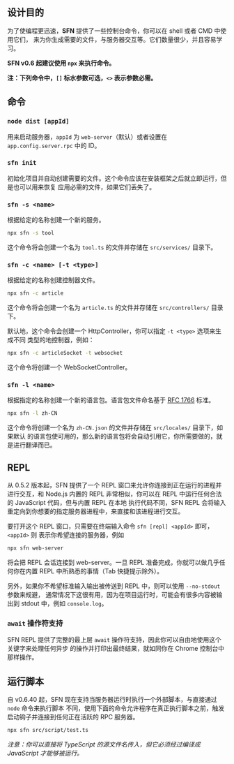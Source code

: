 <!-- title: 命令行和解释器; order: 16 -->
## 设计目的

为了使编程更迅速，**SFN** 提供了一些控制台命令，你可以在 shell 或者 CMD 中使用它们，
来为你生成需要的文件，与服务器交互等。它们数量很少，并且容易学习。

**SFN v0.6 起建议使用 `npx` 来执行命令。**

**注：下列命令中，`[]` 标水参数可选，`<>` 表示参数必需。**

## 命令

### `node dist [appId]`

用来启动服务器，`appId` 为 `web-server`（默认）或者设置在 `app.config.server.rpc`
中的 ID。

### `sfn init`

初始化项目并自动创建需要的文件。这个命令应该在安装框架之后就立即运行，但是也可以用来恢复
应用必需的文件，如果它们丢失了。

### `sfn -s <name>`

根据给定的名称创建一个新的服务。

```sh
npx sfn -s tool
```

这个命令将会创建一个名为 `tool.ts` 的文件并存储在 `src/services/` 目录下。


### `sfn -c <name> [-t <type>]`

根据给定的名称创建控制器文件。

```sh
npx sfn -c article
```

这个命令将会创建一个名为 `article.ts` 的文件并存储在 `src/controllers/` 目录下。

默认地，这个命令会创建一个 HttpController，你可以指定 `-t <type>` 选项来生成不同
类型的地控制器，例如：

```sh
npx sfn -c articleSocket -t websocket
```

这个命令将创建一个 WebSocketController。

### `sfn -l <name>`

根据指定的名称创建一个新的语言包。语言包文件命名基于
[RFC 1766](https://www.ietf.org/rfc/rfc1766.txt) 标准。

```sh
npx sfn -l zh-CN
```

这个命令将创建一个名为 `zh-CN.json` 的文件并存储在 `src/locales/` 目录下，如果默认
的语言包使可用的，那么新的语言包将会自动引用它，你所需要做的，就是进行翻译而已。

## REPL

从 0.5.2 版本起，SFN 提供了一个 REPL 窗口来允许你连接到正在运行的进程并进行交互，和 Node.js
内置的 REPL 非常相似，你可以在 REPL 中运行任何合法的 JavaScript 代码，但与内置 REPL 在本地
执行代码不同，SFN REPL 会将输入重定向到你想要的指定服务器进程中，来直接和该进程进行交互。

要打开这个 REPL 窗口，只需要在终端输入命令 `sfn [repl] <appId>` 即可，`<appId>` 则
表示你希望连接的服务器，例如

```sh
npx sfn web-server
```

将会把 REPL 会话连接到 web-server。一旦 REPL 准备完成，你就可以做几乎任何你在内置 REPL
中所熟悉的事情（Tab 快捷提示除外）。

另外，如果你不希望标准输入输出被传送到 REPL 中，则可以使用 `--no-stdout` 参数来规避，
通常情况下这很有用，因为在项目运行时，可能会有很多内容被输出到 stdout 中，例如 `console.log`。

### `await` 操作符支持

SFN REPL 提供了完整的最上层 `await` 操作符支持，因此你可以自由地使用这个关键字来处理任何异步
的操作并打印出最终结果，就如同你在 Chrome 控制台中那样操作。

## 运行脚本

自 v0.6.40 起，SFN 现在支持当服务器运行时执行一个外部脚本，与直接通过 `node` 命令来执行脚本
不同，使用下面的命令允许程序在真正执行脚本之前，触发启动钩子并连接到任何正在活跃的 RPC 服务器。

```sh
npx sfn src/script/test.ts
```

*注意：你可以直接将 TypeScript 的源文件名传入，但它必须经过编译成 JavaScript 才能够被运行。*
